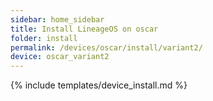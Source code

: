 ```yaml
---
sidebar: home_sidebar
title: Install LineageOS on oscar
folder: install
permalink: /devices/oscar/install/variant2/
device: oscar_variant2
---
```

{% include templates/device_install.md %}
